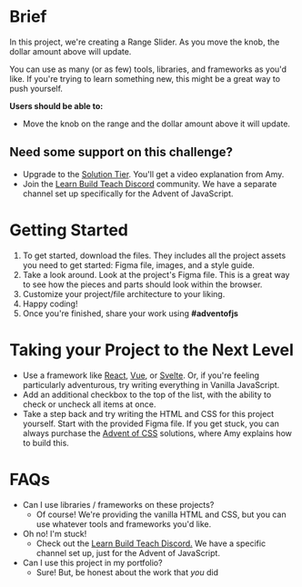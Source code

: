 # Brief

In this project, we're creating a Range Slider. As you move the knob, the dollar amount above will update.

You can use as many (or as few) tools, libraries, and frameworks as you'd like. If you're trying to learn something new, this might be a great way to push yourself.

**Users should be able to:**

- Move the knob on the range and the dollar amount above it will update.

## **Need some support on this challenge?**

- Upgrade to the [Solution Tier](http://adventofcss.com). You'll get a video explanation from Amy.
- Join the [Learn Build Teach Discord](http://learnbuildteach.com) community. We have a separate channel set up specifically for the Advent of JavaScript.

# **Getting Started**

1. To get started, download the files. They includes all the project assets you need to get started: Figma file, images, and a style guide.
2. Take a look around. Look at the project's Figma file. This is a great way to see how the pieces and parts should look within the browser.
3. Customize your project/file architecture to your liking.
4. Happy coding!
5. Once you're finished, share your work using **#adventofjs**

# Taking your Project to the Next Level

- Use a framework like [React](https://reactjs.org/), [Vue](https://vuejs.org/), or [Svelte](https://svelte.dev/). Or, if you're feeling particularly adventurous, try writing everything in Vanilla JavaScript.
- Add an additional checkbox to the top of the list, with the ability to check or uncheck all items at once.
- Take a step back and try writing the HTML and CSS for this project yourself. Start with the provided Figma file. If you get stuck, you can always purchase the [Advent of CSS](http://adventofcss.com) solutions, where Amy explains how to build this.

# FAQs

- Can I use libraries / frameworks on these projects?
  - Of course! We're providing the vanilla HTML and CSS, but you can use whatever tools and frameworks you'd like.
- Oh no! I'm stuck!
  - Check out the [Learn Build Teach Discord.](http://learnbuildteach.com) We have a specific channel set up, just for the Advent of JavaScript.
- Can I use this project in my portfolio?
  - Sure! But, be honest about the work that _you_ did
